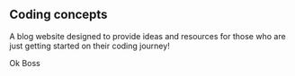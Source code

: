## Coding concepts

A blog website designed to provide ideas and resources for those who are just getting started on their coding journey!

Ok Boss